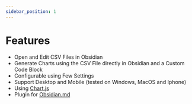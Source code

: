 ```yaml
---
sidebar_position: 1
---
```


# Features

- Open and Edit CSV Files in Obsidian
- Generate Charts using the CSV File directly in Obsidian and a Custom Code Block
- Configurable using Few Settings
- Support Desktop and Mobile (tested on Windows, MacOS and Iphone)
- Using [Chart.js](https://www.chartjs.org)
- Plugin for [Obsidian.md](https://obsidian.md)